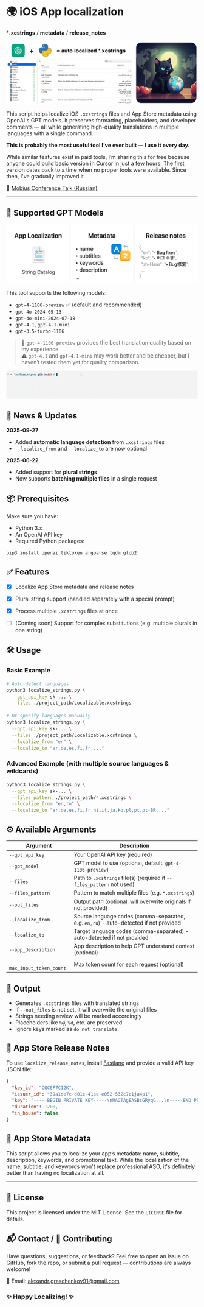 # 🌍 iOS App localization 
***.xcstrings** / **metadata** / **release_notes**

<img src="images/github_localize_header.jpg" alt="Localization Banner">

This script helps localize iOS `.xcstrings` files and App Store metadata using OpenAI's GPT models. It preserves formatting, placeholders, and developer comments — all while generating high-quality translations in multiple languages with a single command.

**This is probably the most useful tool I’ve ever built — I use it every day.**

While similar features exist in paid tools, I’m sharing this for free because anyone could build basic version in Cursor in just a few hours. The first version dates back to a time when no proper tools were available. Since then, I've gradually improved it.

🎥 [Mobius Conference Talk (Russian)](https://www.youtube.com/watch?v=lU7EZ2K_4ho)

---

## 📜 Supported GPT Models

<img src="images/modes.jpg" alt="Model Support">

This tool supports the following models:

- `gpt-4-1106-preview` ✅ (default and recommended)
- `gpt-4o-2024-05-13`
- `gpt-4o-mini-2024-07-18`
- `gpt-4.1`, `gpt-4.1-mini`
- `gpt-3.5-turbo-1106`

> 🧠 `gpt-4-1106-preview` provides the best translation quality based on my experience.  
> ⚠️ `gpt-4.1` and `gpt-4.1-mini` may work better and be cheaper, but I haven’t tested them yet for quality comparison.

![Terminal animation](/images/anim.gif)


## 🚀 News & Updates

**2025-09-27**
- Added **automatic language detection** from `.xcstrings` files
- `--localize_from` and `--localize_to` are now optional

**2025-06-22**
- Added support for **plural strings**
- Now supports **batching multiple files** in a single request


## 📦 Prerequisites

Make sure you have:

- Python 3.x
- An OpenAI API key
- Required Python packages:

```bash
pip3 install openai tiktoken argparse tqdm glob2
```


## ✅ Features

- [x] Localize App Store metadata and release notes
- [x] Plural string support (handled separately with a special prompt)
- [x] Process multiple `.xcstrings` files at once
- [ ] (Coming soon) Support for complex substitutions (e.g. multiple plurals in one string)


## 🛠 Usage

### Basic Example

```bash
# Auto-detect languages
python3 localize_strings.py \
  --gpt_api_key sk-... \
  --files ./project_path/Localizable.xcstrings

# Or specify languages manually
python3 localize_strings.py \
  --gpt_api_key sk-... \
  --files ./project_path/Localizable.xcstrings \
  --localize_from "en" \
  --localize_to "ar,de,es,fi,fr,..."
```

### Advanced Example (with multiple source languages & wildcards)

```bash
python3 localize_strings.py \
  --gpt_api_key sk-... \
  --files_pattern ./project_path/*.xcstrings \
  --localize_from "en,ru" \
  --localize_to "ar,de,es,fi,fr,hi,it,ja,ko,pl,pt,pt-BR,..."
```


## ⚙️ Available Arguments

| Argument | Description |
|----------|-------------|
| `--gpt_api_key` | Your OpenAI API key (required) |
| `--gpt_model` | GPT model to use (optional, default: `gpt-4-1106-preview`) |
| `--files` | Path to `.xcstrings` file(s) (required if `--files_pattern` not used) |
| `--files_pattern` | Pattern to match multiple files (e.g. `*.xcstrings`) |
| `--out_files` | Output path (optional, will overwrite originals if not provided) |
| `--localize_from` | Source language codes (comma-separated, e.g. `en,ru`) - auto-detected if not provided |
| `--localize_to` | Target language codes (comma-separated) - auto-detected if not provided |
| `--app_description` | App description to help GPT understand context (optional) |
| `--max_input_token_count` | Max token count for each request (optional) |


## 📄 Output

- Generates `.xcstrings` files with translated strings
- If `--out_files` is not set, it will overwrite the original files
- Strings needing review will be marked accordingly
- Placeholders like `%@`, `%d`, etc. are preserved
- Ignore keys marked as `do not translate`


## 📝 App Store Release Notes

To use `localize_release_notes`, install [Fastlane](https://docs.fastlane.tools/getting-started/ios/setup/) and provide a valid API key JSON file:

```json
{
  "key_id": "CQC6F7C12K",
  "issuer_id": "39a1de7c-d01c-41se-e052-532c7c1ja4p1",
  "key": "-----BEGIN PRIVATE KEY-----\nMAGTAgEASBcGRyqG...\n-----END PRIVATE KEY-----",
  "duration": 1200,
  "in_house": false 
}
```

## 📝 App Store Metadata

This script allows you to localize your app’s metadata: name, subtitle, description, keywords, and promotional text. While the localization of the name, subtitle, and keywords won't replace professional ASO, it's definitely better than having no localization at all.

---

## 📄 License

This project is licensed under the MIT License. See the `LICENSE` file for details.

## 📬 Contact / 🤝 Contributing

Have questions, suggestions, or feedback? Feel free to open an issue on GitHub, fork the repo, or submit a pull request — contributions are always welcome!

📧 Email: alexandr.graschenkov91@gmail.com



### ✨ Happy Localizing! ✨
